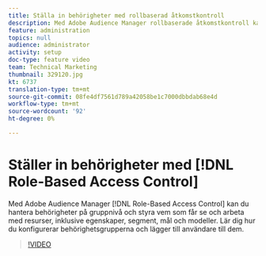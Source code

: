 ```yaml
---
title: Ställa in behörigheter med rollbaserad åtkomstkontroll
description: Med Adobe Audience Manager rollbaserade åtkomstkontroll kan du hantera behörigheter på gruppnivå och styra vem som får se och arbeta med resurser, inklusive egenskaper, segment, mål och modeller. Lär dig hur du konfigurerar behörighetsgrupperna och lägger till användare till dem.
feature: administration
topics: null
audience: administrator
activity: setup
doc-type: feature video
team: Technical Marketing
thumbnail: 329120.jpg
kt: 6737
translation-type: tm+mt
source-git-commit: 08fe4df7561d789a42058be1c7000dbbdab68e4d
workflow-type: tm+mt
source-wordcount: '92'
ht-degree: 0%

---
```



# Ställer in behörigheter med [!DNL Role-Based Access Control]

Med Adobe Audience Manager [!DNL Role-Based Access Control] kan du hantera behörigheter på gruppnivå och styra vem som får se och arbeta med resurser, inklusive egenskaper, segment, mål och modeller. Lär dig hur du konfigurerar behörighetsgrupperna och lägger till användare till dem.

>[!VIDEO](https://video.tv.adobe.com/v/329120/?quality=12&learn=on)
